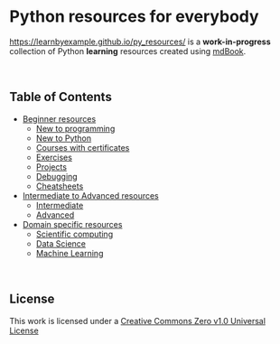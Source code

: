 # Python resources for everybody

https://learnbyexample.github.io/py_resources/ is a **work-in-progress** collection of Python **learning** resources created using [mdBook](https://github.com/rust-lang/mdBook).

<br>

## Table of Contents

* [Beginner resources](https://learnbyexample.github.io/py_resources/beginners.html)
    * [New to programming](https://learnbyexample.github.io/py_resources/beginners.html#new-to-programming)
    * [New to Python](https://learnbyexample.github.io/py_resources/beginners.html#new-to-python)
    * [Courses with certificates](https://learnbyexample.github.io/py_resources/beginners.html#courses-with-certificates)
    * [Exercises](https://learnbyexample.github.io/py_resources/beginners.html#exercises)
    * [Projects](https://learnbyexample.github.io/py_resources/beginners.html#projects)
    * [Debugging](https://learnbyexample.github.io/py_resources/beginners.html#debugging)
    * [Cheatsheets](https://learnbyexample.github.io/py_resources/beginners.html#cheatsheets)
* [Intermediate to Advanced resources](https://learnbyexample.github.io/py_resources/intermediate.html)
    * [Intermediate](https://learnbyexample.github.io/py_resources/intermediate.html#intermediate)
    * [Advanced](https://learnbyexample.github.io/py_resources/intermediate.html#advanced)
* [Domain specific resources](https://learnbyexample.github.io/py_resources/domain.html)
    * [Scientific computing](https://learnbyexample.github.io/py_resources/domain.html#scientific-computing)
    * [Data Science](https://learnbyexample.github.io/py_resources/domain.html#data-science)
    * [Machine Learning](https://learnbyexample.github.io/py_resources/domain.html#machine-learning)

<br>

## License

This work is licensed under a [Creative Commons Zero v1.0 Universal License](https://github.com/learnbyexample/py_resources/blob/master/LICENSE)
